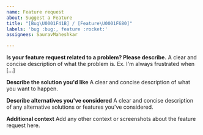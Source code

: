 ```yaml
---
name: Feature request
about: Suggest a Feature
title: "[Bug\U0001F41B] / [Feature\U0001F680]"
labels: 'bug :bug:, feature :rocket:'
assignees: SauravMaheshkar

---
```


**Is your feature request related to a problem? Please describe.**
A clear and concise description of what the problem is. Ex. I'm always frustrated when [...]

**Describe the solution you'd like**
A clear and concise description of what you want to happen.

**Describe alternatives you've considered**
A clear and concise description of any alternative solutions or features you've considered.

**Additional context**
Add any other context or screenshots about the feature request here.
